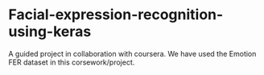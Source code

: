 # Facial-expression-recognition-using-keras
A guided project in collaboration with coursera. We have used the Emotion FER dataset in this corsework/project. 

